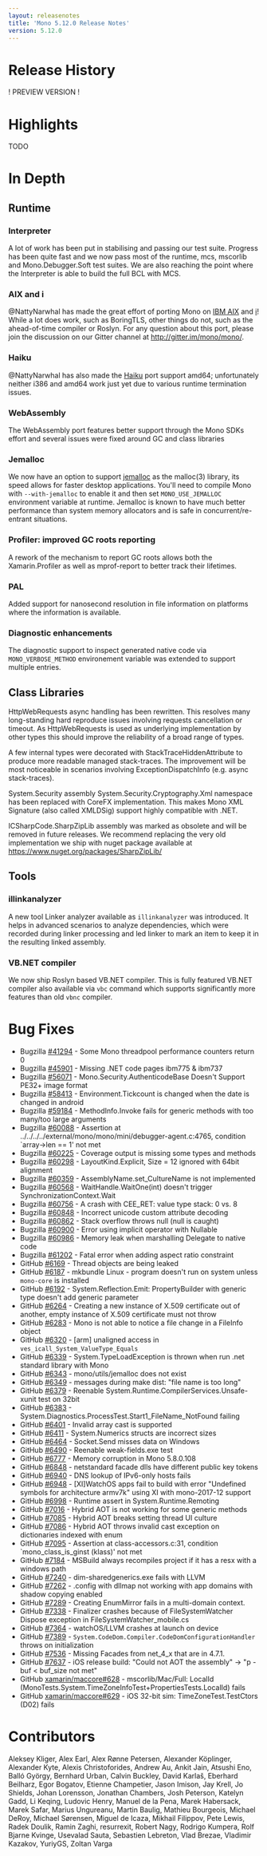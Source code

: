 ```yaml
---
layout: releasenotes
title: 'Mono 5.12.0 Release Notes'
version: 5.12.0
---
```


Release History
===============

! PREVIEW VERSION !


Highlights
==========

TODO


# In Depth

## Runtime

### Interpreter

A lot of work has been put in stabilising and passing our test suite. Progress has been quite fast and we now pass most of the runtime, mcs, mscorlib and Mono.Debugger.Soft test suites. We are also reaching the point where the Interpreter is able to build the full BCL with MCS.

### AIX and i

@NattyNarwhal has made the great effort of porting Mono on [IBM AIX](https://en.wikipedia.org/wiki/IBM_AIX) and [i](https://en.wikipedia.org/wiki/IBM_i)! While a lot does work, such as BoringTLS, other things do not, such as the ahead-of-time compiler or Roslyn. For any question about this port, please join the discussion on our Gitter channel at http://gitter.im/mono/mono/.

### Haiku

@NattyNarwhal has also made the [Haiku](https://www.haiku-os.org/) port support amd64; unfortunately neither i386 and amd64 work just yet due to various runtime termination issues.

### WebAssembly

The WebAssembly port features better support through the Mono SDKs effort and several issues were fixed around GC and class libraries

### Jemalloc

We now have an option to support [jemalloc](http://jemalloc.net/) as the malloc(3) library, its speed allows for faster desktop applications. You'll need to compile Mono with `--with-jemalloc` to enable it and then set `MONO_USE_JEMALLOC` environment variable at runtime. Jemalloc is known to have much better performance than system memory allocators and is safe in concurrent/re-entrant situations.

### Profiler: improved GC roots reporting

A rework of the mechanism to report GC roots allows both the Xamarin.Profiler as well as mprof-report to better track their lifetimes.

### PAL

Added support for nanosecond resolution in file information on platforms where the information is available.

### Diagnostic enhancements

The diagnostic support to inspect generated native code via `MONO_VERBOSE_METHOD` environement variable was extended to support multiple entries.


## Class Libraries

HttpWebRequests async handling has been rewritten. This resolves many long-standing hard reproduce issues involving requests cancellation or
timeout. As HttpWebRequests is used as underlying implementation by other types this should improve the reliability of a broad range of types.

A few internal types were decorated with StackTraceHiddenAttribute to produce more readable managed stack-traces. The improvement will be
most noticeable in scenarios involving ExceptionDispatchInfo (e.g. async stack-traces).

System.Security assembly System.Security.Cryptography.Xml namespace has been replaced with CoreFX implementation. This makes Mono XML Signature (also called XMLDSig) support highly compatible with .NET.

ICSharpCode.SharpZipLib assembly was marked as obsolete and will be removed in future releases. We recommend replacing the very old implementation
we ship with nuget package available at https://www.nuget.org/packages/SharpZipLib/

## Tools

### illinkanalyzer

A new tool Linker analyzer available as `illinkanalyzer` was introduced. It helps in advanced scenarios to analyze dependencies, which were recorded during linker processing and led linker to mark an item to keep it in the resulting linked assembly.

### VB.NET compiler

We now ship Roslyn based VB.NET compiler. This is fully featured VB.NET compiler also available via `vbc` command which supports significantly more features than old `vbnc` compiler.


Bug Fixes
=========

* Bugzilla [#41294](https://bugzilla.xamarin.com/show_bug.cgi?id=41294) - Some Mono threadpool performance counters return 0
* Bugzilla [#45901](https://bugzilla.xamarin.com/show_bug.cgi?id=45901) - Missing .NET code pages ibm775 & ibm737
* Bugzilla [#56071](https://bugzilla.xamarin.com/show_bug.cgi?id=56071) - Mono.Security.AuthenticodeBase Doesn't Support PE32+ image format
* Bugzilla [#58413](https://bugzilla.xamarin.com/show_bug.cgi?id=58413) - Environment.Tickcount is changed when the date is changed in android
* Bugzilla [#59184](https://bugzilla.xamarin.com/show_bug.cgi?id=59184) - MethodInfo.Invoke fails for generic methods with too many/too large arguments
* Bugzilla [#60088](https://bugzilla.xamarin.com/show_bug.cgi?id=60088) - Assertion at ../../../../external/mono/mono/mini/debugger-agent.c:4765, condition `array->len == 1' not met
* Bugzilla [#60225](https://bugzilla.xamarin.com/show_bug.cgi?id=60225) - Coverage output is missing some types and methods
* Bugzilla [#60298](https://bugzilla.xamarin.com/show_bug.cgi?id=60298) - LayoutKind.Explicit, Size = 12 ignored with 64bit alignment
* Bugzilla [#60359](https://bugzilla.xamarin.com/show_bug.cgi?id=60359) - AssemblyName.set_CultureName is not implemented
* Bugzilla [#60568](https://bugzilla.xamarin.com/show_bug.cgi?id=60568) - WaitHandle.WaitOne(int) doesn't trigger SynchronizationContext.Wait
* Bugzilla [#60756](https://bugzilla.xamarin.com/show_bug.cgi?id=60756) - A crash with CEE_RET: value type stack: 0 vs. 8
* Bugzilla [#60848](https://bugzilla.xamarin.com/show_bug.cgi?id=60848) - Incorrect unicode custom attribute decoding
* Bugzilla [#60862](https://bugzilla.xamarin.com/show_bug.cgi?id=60862) - Stack overflow throws null (null is caught)
* Bugzilla [#60900](https://bugzilla.xamarin.com/show_bug.cgi?id=60900) - Error using implicit operator with Nullable
* Bugzilla [#60986](https://bugzilla.xamarin.com/show_bug.cgi?id=60986) - Memory leak when marshalling Delegate to native code
* Bugzilla [#61202](https://bugzilla.xamarin.com/show_bug.cgi?id=61202) - Fatal error when adding aspect ratio constraint
* GitHub [#6169](https://github.com/mono/mono/issues/6169) - Thread objects are being leaked
* GitHub [#6187](https://github.com/mono/mono/issues/6187) - mkbundle Linux - program doesn't run on system unless `mono-core` is installed
* GitHub [#6192](https://github.com/mono/mono/issues/6192) - System.Reflection.Emit: PropertyBuilder with generic type doesn't add generic parameter
* GitHub [#6264](https://github.com/mono/mono/issues/6264) - Creating a new instance of X.509 certificate out of another, empty instance of X.509 certificate must not throw
* GitHub [#6283](https://github.com/mono/mono/issues/6283) - Mono is not able to notice a file change in a FileInfo object 
* GitHub [#6320](https://github.com/mono/mono/issues/6320) - [arm] unaligned access in `ves_icall_System_ValueType_Equals`
* GitHub [#6339](https://github.com/mono/mono/issues/6339) - System.TypeLoadException is thrown when run .net standard library with Mono 
* GitHub [#6343](https://github.com/mono/mono/issues/6343) - mono/utils/jemalloc does not exist
* GitHub [#6349](https://github.com/mono/mono/issues/6349) - messages during make dist: "file name is too long"
* GitHub [#6379](https://github.com/mono/mono/issues/6379) - Reenable System.Runtime.CompilerServices.Unsafe-xunit test on 32bit
* GitHub [#6383](https://github.com/mono/mono/issues/6383) - System.Diagnostics.ProcessTest.Start1_FileName_NotFound failing
* GitHub [#6401](https://github.com/mono/mono/issues/6401) - Invalid array cast is supported
* GitHub [#6411](https://github.com/mono/mono/issues/6411) - System.Numerics structs are incorrect sizes
* GitHub [#6464](https://github.com/mono/mono/issues/6464) - Socket.Send misses data on Windows
* GitHub [#6490](https://github.com/mono/mono/issues/6490) - Reenable weak-fields.exe test
* GitHub [#6777](https://github.com/mono/mono/issues/6777) - Memory corruption in Mono 5.8.0.108
* GitHub [#6848](https://github.com/mono/mono/issues/6848) - netstandard facade dlls have different public key tokens 
* GitHub [#6940](https://github.com/mono/mono/issues/6940) - DNS lookup of IPv6-only hosts fails
* GitHub [#6948](https://github.com/mono/mono/issues/6948) - [XI]WatchOS apps fail to build with error "Undefined symbols for architecture armv7k" using XI with mono-2017-12 support
* GitHub [#6998](https://github.com/mono/mono/issues/6998) - Runtime assert in System.Runtime.Remoting
* GitHub [#7016](https://github.com/mono/mono/issues/7016) - Hybrid AOT is not working for some generic methods
* GitHub [#7085](https://github.com/mono/mono/issues/7085) - Hybrid AOT breaks setting thread UI culture
* GitHub [#7086](https://github.com/mono/mono/issues/7086) - Hybrid AOT throws invalid cast exception on dictionaries indexed with enum
* GitHub [#7095](https://github.com/mono/mono/issues/7095) - Assertion at class-accessors.c:31, condition `mono_class_is_ginst (klass)' not met
* GitHub [#7184](https://github.com/mono/mono/issues/7184) - MSBuild always recompiles project if it has a resx with a windows path
* GitHub [#7240](https://github.com/mono/mono/issues/7240) - dim-sharedgenerics.exe fails with LLVM
* GitHub [#7262](https://github.com/mono/mono/issues/7262) - .config with dllmap not working with app domains with shadow copying enabled 
* GitHub [#7289](https://github.com/mono/mono/issues/7289) - Creating EnumMirror fails in a multi-domain context.
* GitHub [#7338](https://github.com/mono/mono/issues/7338) - Finalizer crashes because of FileSystemWatcher Dispose exception in FileSystemWatcher_mobile.cs
* GitHub [#7364](https://github.com/mono/mono/issues/7364) - watchOS/LLVM crashes at launch on device
* GitHub [#7389](https://github.com/mono/mono/issues/7389) - `System.CodeDom.Compiler.CodeDomConfigurationHandler` throws on initialization 
* GitHub [#7536](https://github.com/mono/mono/issues/7536) - Missing Facades from net_4_x that are in 4.7.1.
* GitHub [#7637](https://github.com/mono/mono/issues/7637) - iOS release build: "Could not AOT the assembly" -> "p - buf < buf_size not met"
* GitHub [xamarin/maccore#628](https://github.com/xamarin/maccore/issues/628) - mscorlib/Mac/Full: LocalId (MonoTests.System.TimeZoneInfoTest+PropertiesTests.LocalId) fails
* GitHub [xamarin/maccore#629](https://github.com/xamarin/maccore/issues/629) - iOS 32-bit sim: TimeZoneTest.TestCtors (D02) fails

Contributors
============

Aleksey Kliger, Alex Earl, Alex Rønne Petersen, Alexander Köplinger, Alexander Kyte, Alexis Christoforides, Andrew Au, Ankit Jain, Atsushi Eno, Balló György, Bernhard Urban, Calvin Buckley, David Karlaš, Eberhard Beilharz, Egor Bogatov, Etienne Champetier, Jason Imison, Jay Krell, Jo Shields, Johan Lorensson, Jonathan Chambers, Josh Peterson, Katelyn Gadd, Li Keqing, Ludovic Henry, Manuel de la Pena, Marek Habersack, Marek Safar, Marius Ungureanu, Martin Baulig, Mathieu Bourgeois, Michael DeRoy, Michael Sørensen, Miguel de Icaza, Mikhail Filippov, Pete Lewis, Radek Doulik, Ramin Zaghi, resurrexit, Robert Nagy, Rodrigo Kumpera, Rolf Bjarne Kvinge, Usevalad Sauta, Sebastien Lebreton, Vlad Brezae, Vladimir Kazakov, YuriyGS, Zoltan Varga
